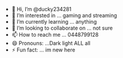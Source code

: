 - 👋 Hi, I’m @ducky234281
- 👀 I’m interested in ... gaming and streaming
- 🌱 I’m currently learning ... anything
- 💞️ I’m looking to collaborate on ... not sure
- 📫 How to reach me ... 0448799128
- 😄 Pronouns: ...Dark light ALL all
- ⚡ Fun fact: ... im new here 

<!---
ducky234281/ducky234281 is a ✨ special ✨ repository because its `README.md` (this file) appears on your GitHub profile.
You can click the Preview link to take a look at your changes.
--->
